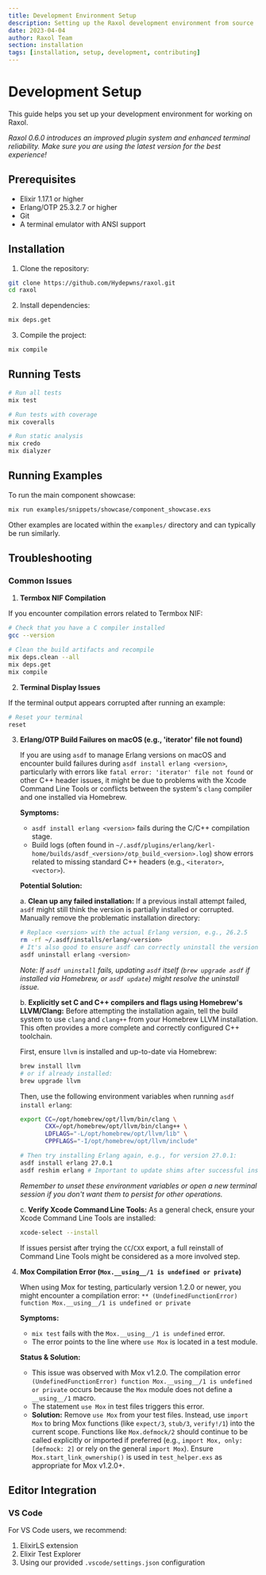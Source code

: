 ```yaml
---
title: Development Environment Setup
description: Setting up the Raxol development environment from source
date: 2023-04-04
author: Raxol Team
section: installation
tags: [installation, setup, development, contributing]
---
```


# Development Setup

This guide helps you set up your development environment for working on Raxol.

_Raxol 0.6.0 introduces an improved plugin system and enhanced terminal reliability. Make sure you are using the latest version for the best experience!_

## Prerequisites

- Elixir 1.17.1 or higher
- Erlang/OTP 25.3.2.7 or higher
- Git
- A terminal emulator with ANSI support

## Installation

1. Clone the repository:

```bash
git clone https://github.com/Hydepwns/raxol.git
cd raxol
```

2. Install dependencies:

```bash
mix deps.get
```

3. Compile the project:

```bash
mix compile
```

## Running Tests

```bash
# Run all tests
mix test

# Run tests with coverage
mix coveralls

# Run static analysis
mix credo
mix dialyzer
```

## Running Examples

To run the main component showcase:

```bash
mix run examples/snippets/showcase/component_showcase.exs
```

Other examples are located within the `examples/` directory and can typically be run similarly.

## Troubleshooting

### Common Issues

1. **Termbox NIF Compilation**

If you encounter compilation errors related to Termbox NIF:

```bash
# Check that you have a C compiler installed
gcc --version

# Clean the build artifacts and recompile
mix deps.clean --all
mix deps.get
mix compile
```

2. **Terminal Display Issues**

If the terminal output appears corrupted after running an example:

```bash
# Reset your terminal
reset
```

3. **Erlang/OTP Build Failures on macOS (e.g., 'iterator' file not found)**

   If you are using `asdf` to manage Erlang versions on macOS and encounter build failures during `asdf install erlang <version>`, particularly with errors like `fatal error: 'iterator' file not found` or other C++ header issues, it might be due to problems with the Xcode Command Line Tools or conflicts between the system's `clang` compiler and one installed via Homebrew.

   **Symptoms:**

   - `asdf install erlang <version>` fails during the C/C++ compilation stage.
   - Build logs (often found in `~/.asdf/plugins/erlang/kerl-home/builds/asdf_<version>/otp_build_<version>.log`) show errors related to missing standard C++ headers (e.g., `<iterator>`, `<vector>`).

   **Potential Solution:**

   a. **Clean up any failed installation:**
   If a previous install attempt failed, `asdf` might still think the version is partially installed or corrupted. Manually remove the problematic installation directory:

   ```bash
   # Replace <version> with the actual Erlang version, e.g., 26.2.5
   rm -rf ~/.asdf/installs/erlang/<version>
   # It's also good to ensure asdf can correctly uninstall the version if possible:
   asdf uninstall erlang <version>
   ```

   _Note: If `asdf uninstall` fails, updating `asdf` itself (`brew upgrade asdf` if installed via Homebrew, or `asdf update`) might resolve the uninstall issue._

   b. **Explicitly set C and C++ compilers and flags using Homebrew's LLVM/Clang:**
   Before attempting the installation again, tell the build system to use `clang` and `clang++` from your Homebrew LLVM installation. This often provides a more complete and correctly configured C++ toolchain.

   First, ensure `llvm` is installed and up-to-date via Homebrew:

   ```bash
   brew install llvm
   # or if already installed:
   brew upgrade llvm
   ```

   Then, use the following environment variables when running `asdf install erlang`:

   ```bash
   export CC=/opt/homebrew/opt/llvm/bin/clang \
          CXX=/opt/homebrew/opt/llvm/bin/clang++ \
          LDFLAGS="-L/opt/homebrew/opt/llvm/lib" \
          CPPFLAGS="-I/opt/homebrew/opt/llvm/include"

   # Then try installing Erlang again, e.g., for version 27.0.1:
   asdf install erlang 27.0.1
   asdf reshim erlang # Important to update shims after successful install
   ```

   _Remember to unset these environment variables or open a new terminal session if you don't want them to persist for other operations._

   c. **Verify Xcode Command Line Tools:**
   As a general check, ensure your Xcode Command Line Tools are installed:

   ```bash
   xcode-select --install
   ```

   If issues persist after trying the `CC`/`CXX` export, a full reinstall of Command Line Tools might be considered as a more involved step.

4. **Mox Compilation Error (`Mox.__using__/1 is undefined or private`)**

   When using Mox for testing, particularly version 1.2.0 or newer, you might encounter a compilation error:
   `** (UndefinedFunctionError) function Mox.__using__/1 is undefined or private`

   **Symptoms:**

   - `mix test` fails with the `Mox.__using__/1 is undefined` error.
   - The error points to the line where `use Mox` is located in a test module.

   **Status & Solution:**

   - This issue was observed with Mox v1.2.0. The compilation error `(UndefinedFunctionError) function Mox.__using__/1 is undefined or private` occurs because the `Mox` module does not define a `__using__/1` macro.
   - The statement `use Mox` in test files triggers this error.
   - **Solution:** Remove `use Mox` from your test files. Instead, use `import Mox` to bring Mox functions (like `expect/3`, `stub/3`, `verify!/1`) into the current scope. Functions like `Mox.defmock/2` should continue to be called explicitly or imported if preferred (e.g., `import Mox, only: [defmock: 2]` or rely on the general `import Mox`). Ensure `Mox.start_link_ownership()` is used in `test_helper.exs` as appropriate for Mox v1.2.0+.

## Editor Integration

### VS Code

For VS Code users, we recommend:

1. ElixirLS extension
2. Elixir Test Explorer
3. Using our provided `.vscode/settings.json` configuration
